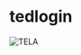 # tedlogin

![TELA](https://github.com/leletch/tedlogin/assets/124884152/86612c53-8f77-48ea-b58b-5c616c3c7be5)
